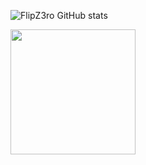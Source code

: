 ![FlipZ3ro GitHub stats](https://github-readme-stats.vercel.app/api?username=flipz3ro&show_icons=true&theme=radical)

<a href="https://github.com/flipz3ro/convoychat">
  <img height=200 align="center" src="https://github-readme-stats.vercel.app/api/top-langs?username=flipz3ro&show_icons=true&theme=radical" />
</a>
